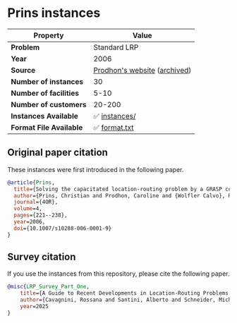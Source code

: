 # Prins instances

| Property    | Value |
| ----------- | ----- |
| **Problem** | Standard LRP |
| **Year**    | 2006 |
| **Source**  | [Prodhon's website](http://prodhonc.free.fr/Instances/instances_us.htm) ([archived](https://web.archive.org/web/20250131140029/http://prodhonc.free.fr/Instances/instances_us.htm)) |
| **Number of instances** | 30 |
| **Number of facilities** | 5-10 |
| **Number of customers** | 20-200 |
| **Instances Available** | ✅ [instances/](instances/) |
| **Format File Available** | ✅ [format.txt](format.txt) |

## Original paper citation

These instances were first introduced in the following paper.

```bib
@article{Prins,
  title={Solving the capacitated location-routing problem by a GRASP complemented by a learning process and a path relinking},
  author={Prins, Christian and Prodhon, Caroline and {Wolfler Calvo}, Roberto},
  journal={4OR},
  volume=4,
  pages={221--238},
  year=2006,
  doi={10.1007/s10288-006-0001-9}
}
```

## Survey citation

If you use the instances from this repository, please cite the following paper.

```bib
@misc{LRP_Survey_Part_One,
    title={A Guide to Recent Developments in Location-Routing Problems --- Deterministic, single-echelon, single-objective, single-period problems},
    author={Cavagnini, Rossana and Santini, Alberto and Schneider, Michael},
    year=2025
}
```
